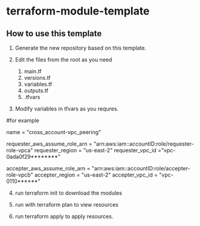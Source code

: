 # terraform-module-template
## How to use this template
1. Generate the new repository based on this template.
2. Edit the files from the root as you need
   1. main.tf
   2. versions.tf
   3. variables.tf
   4. outputs.tf
   5. .tfvars

3. Modify variables in tfvars as you requres.

#for example


name = "cross_account-vpc_peering"

requester_aws_assume_role_arn = "arn:aws:iam::accountID:role/requester-role-vpca"
requester_region = "us-east-2"
requester_vpc_id ="vpc-0ada0f29********"


accepter_aws_assume_role_arn = "arn:aws:iam::accountID:role/accepter-role-vpcb"
accepter_region = "us-east-2"
accepter_vpc_id = "vpc-0110******"

4. run terraform init to download the modules

5. run with terraform plan to view resources

6. run terraform apply to apply resources.

